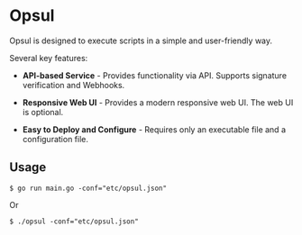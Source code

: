# Opsul

Opsul is designed to execute scripts in a simple and user-friendly way.

Several key features:

* **API-based Service** - Provides functionality via API. Supports signature verification and Webhooks.

* **Responsive Web UI** - Provides a modern responsive web UI. The web UI is optional.

* **Easy to Deploy and Configure** - Requires only an executable file and a configuration file.


## Usage

    $ go run main.go -conf="etc/opsul.json"

Or 

    $ ./opsul -conf="etc/opsul.json"


